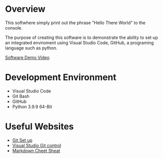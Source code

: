 # Overview

This softwhere simply print out the phrase "Hello There World" to the console.

The purpose of creating this software is to demonstrate the ability to set up an integrated enviroment using Visual Studio Code, GitHub, a programing language such as python.


[Software Demo Video](https://youtu.be/XZ7L6elNSEA)

# Development Environment
* Visual Studio Code
* Git Bash
* GitHub
* Python 3.9.9 64-Bit

# Useful Websites
* [Git Set up](https://git-scm.com/download)
* [Visual Studio Git control](https://code.visualstudio.com/docs/sourcecontrol/overview)
* [Markdown Cheet Sheat](https://www.markdownguide.org/cheat-sheet/)


